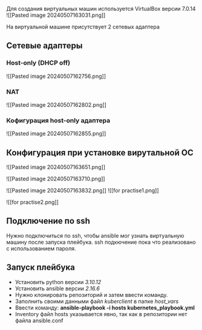 
Для создания виртуальных машин используется VirtualBox версии 7.0.14
![[Pasted image 20240507163031.png]]


На виртуальной машине присутствует 2 сетевых адаптера

## Сетевые адаптеры
### Host-only (DHCP off)

![[Pasted image 20240507162756.png]]
### NAT

![[Pasted image 20240507162802.png]]

### Кофигурация host-only адаптера
![[Pasted image 20240507162855.png]]

## Конфигурация при установке вирутальной ОС
![[Pasted image 20240507163651.png]]



![[Pasted image 20240507163710.png]]

![[Pasted image 20240507163832.png]]
![[for practise1.png]]

![[for practise2.png]]


## Подключение по ssh
Нужно подключиться по ssh, чтобы ansible мог узнать виртуальную машину после запуска плейбука. ssh подкючение пока что реализовано с использованием пароля.

## Запуск плейбука
- Установить python версии *3.10.12*
- Установить ansible версии *2.16.6*
- Нужно клонировать репозиторий и затем ввести команду.
- Заполнить своими данными файл *kuberclient* в папке *host_vars*
- Ввести команду: **ansible-playbook -i hosts kubernetes_playbook.yml**
- Inventory файл hosts указывается явно, так как в репозитории нет файла ansible.conf



